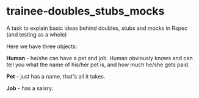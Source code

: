 # trainee-doubles_stubs_mocks
A task to explain basic ideas behind doubles, stubs and mocks in Rspec (and testing as a whole)

Here we have three objects: 

**Human** - he/she can have a pet and job. Human obviously knows and can tell you what the name of his/her pet is, and how much he/she gets paid.

**Pet** - just has a name, that's all it takes.

**Job** - has a salary.
